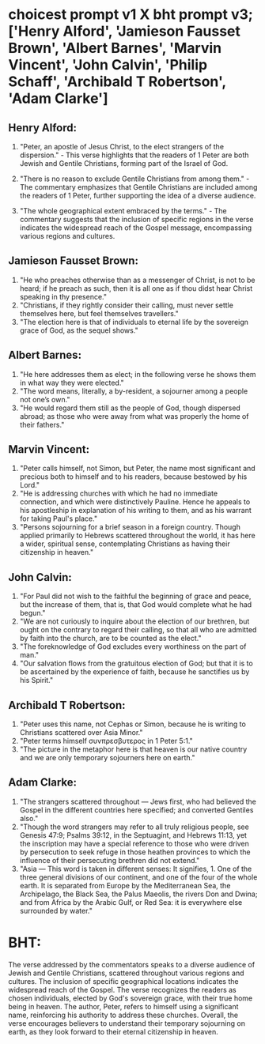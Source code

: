 # choicest prompt v1 X bht prompt v3; ['Henry Alford', 'Jamieson Fausset Brown', 'Albert Barnes', 'Marvin Vincent', 'John Calvin', 'Philip Schaff', 'Archibald T Robertson', 'Adam Clarke']

## Henry Alford:
1. "Peter, an apostle of Jesus Christ, to the elect strangers of the dispersion." - This verse highlights that the readers of 1 Peter are both Jewish and Gentile Christians, forming part of the Israel of God.

2. "There is no reason to exclude Gentile Christians from among them." - The commentary emphasizes that Gentile Christians are included among the readers of 1 Peter, further supporting the idea of a diverse audience.

3. "The whole geographical extent embraced by the terms." - The commentary suggests that the inclusion of specific regions in the verse indicates the widespread reach of the Gospel message, encompassing various regions and cultures.

## Jamieson Fausset Brown:
1. "He who preaches otherwise than as a messenger of Christ, is not to be heard; if he preach as such, then it is all one as if thou didst hear Christ speaking in thy presence."
2. "Christians, if they rightly consider their calling, must never settle themselves here, but feel themselves travellers."
3. "The election here is that of individuals to eternal life by the sovereign grace of God, as the sequel shows."

## Albert Barnes:
1. "He here addresses them as elect; in the following verse he shows them in what way they were elected."
2. "The word means, literally, a by-resident, a sojourner among a people not one’s own."
3. "He would regard them still as the people of God, though dispersed abroad; as those who were away from what was properly the home of their fathers."

## Marvin Vincent:
1. "Peter calls himself, not Simon, but Peter, the name most significant and precious both to himself and to his readers, because bestowed by his Lord."
2. "He is addressing churches with which he had no immediate connection, and which were distinctively Pauline. Hence he appeals to his apostleship in explanation of his writing to them, and as his warrant for taking Paul's place."
3. "Persons sojourning for a brief season in a foreign country. Though applied primarily to Hebrews scattered throughout the world, it has here a wider, spiritual sense, contemplating Christians as having their citizenship in heaven."

## John Calvin:
1. "For Paul did not wish to the faithful the beginning of grace and peace, but the increase of them, that is, that God would complete what he had begun."
2. "We are not curiously to inquire about the election of our brethren, but ought on the contrary to regard their calling, so that all who are admitted by faith into the church, are to be counted as the elect."
3. "The foreknowledge of God excludes every worthiness on the part of man."
4. "Our salvation flows from the gratuitous election of God; but that it is to be ascertained by the experience of faith, because he sanctifies us by his Spirit."

## Archibald T Robertson:
1. "Peter uses this name, not Cephas or Simon, because he is writing to Christians scattered over Asia Minor." 
2. "Peter terms himself συνπρεσβυτερος in 1 Peter 5:1." 
3. "The picture in the metaphor here is that heaven is our native country and we are only temporary sojourners here on earth."

## Adam Clarke:
1. "The strangers scattered throughout — Jews first, who had believed the Gospel in the different countries here specified; and converted Gentiles also." 
2. "Though the word strangers may refer to all truly religious people, see Genesis 47:9; Psalms 39:12, in the Septuagint, and Hebrews 11:13, yet the inscription may have a special reference to those who were driven by persecution to seek refuge in those heathen provinces to which the influence of their persecuting brethren did not extend."
3. "Asia — This word is taken in different senses: It signifies, 1. One of the three general divisions of our continent, and one of the four of the whole earth. It is separated from Europe by the Mediterranean Sea, the Archipelago, the Black Sea, the Palus Maeolis, the rivers Don and Dwina; and from Africa by the Arabic Gulf, or Red Sea: it is everywhere else surrounded by water."


# BHT:
The verse addressed by the commentators speaks to a diverse audience of Jewish and Gentile Christians, scattered throughout various regions and cultures. The inclusion of specific geographical locations indicates the widespread reach of the Gospel. The verse recognizes the readers as chosen individuals, elected by God's sovereign grace, with their true home being in heaven. The author, Peter, refers to himself using a significant name, reinforcing his authority to address these churches. Overall, the verse encourages believers to understand their temporary sojourning on earth, as they look forward to their eternal citizenship in heaven.